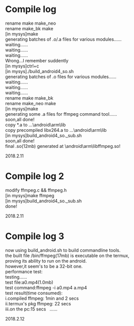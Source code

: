 Compile log
=============  
rename make make_neo  
rename make_bk make  
[in mysys]make  
generating batches of .o/.a files for various modules……  
waiting……  
waiting……  
waiting……  
Wrong...I remember suddently  
[in mysys]ctrl+c  
[in mysys]./build_android4_so.sh  
generating batches of .o files for various modules……  
waiting……  
waiting……  
waiting……  
rename make make_bk   
rename make_neo make  
[in mysys]make  
generating some .a files for ffmpeg command tool……  
soon,all done!  
copy *.a to ...\android\arm\lib  
copy precompiled libx264.a to ...\android\arm\lib  
[in mysys]build_android4_so._sub.sh  
soon,all done!  
final .so(12mb) generated at \android\arm\libffmpeg.so!  
  
2018.2.11  
  
Compile log 2  
=============  
modify ffmpeg.c && ffmpeg.h  
[in mysys]make ffmpeg  
[in mysys]build_android4_so._sub.sh  
done!  
  
2018.2.11  

Compile log 3   
=============  
now using build_android.sh to build commandline tools.  
the built file /bin/ffmpeg(17mb) is executable on the termux,  
proving its ability to run on the android.   
however,it seem's to be a 32-bit one.  
performance test:  
testing……  
test file:a0.mp4(1.0mb)  
test command:ffmpeg -i a0.mp4 a.mp4  
test result(time consumed):  
i.compiled ffmpeg: 1min and 2 secs  
ii.termux's pkg ffmpeg: 22 secs  
iii.on the pc:15 secs  
……

2018.2.12
